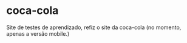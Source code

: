 # coca-cola
 Site de testes de aprendizado, refiz o site da coca-cola (no momento, apenas a versão mobile.)
